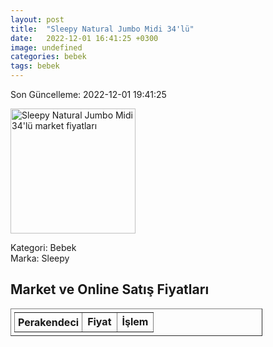 ```yaml
---
layout: post
title:  "Sleepy Natural Jumbo Midi 34'lü"
date:   2022-12-01 16:41:25 +0300
image: undefined
categories: bebek
tags: bebek
---
```


Son Güncelleme: 2022-12-01 19:41:25

<img src="undefined" width="200" alt="Sleepy Natural Jumbo Midi 34'lü market fiyatları" />

Kategori: Bebek
<br />
Marka: Sleepy

<h2>Market ve Online Satış Fiyatları</h2>

<table border="1" style="padding: 5px;width:80%;">
  <tr>
    <td style="padding: 5px;"><strong>Perakendeci</strong></td>
    <td><strong>Fiyat</strong></td>
    <td><strong>İşlem</strong></td>
  </tr>
  
</table>
